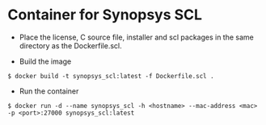 # Container for Synopsys SCL

- Place the license, C source file, installer and scl packages in the same directory as the Dockerfile.scl.

- Build the image

```shell
$ docker build -t synopsys_scl:latest -f Dockerfile.scl .
```

- Run the container

```shell
$ docker run -d --name synopsys_scl -h <hostname> --mac-address <mac> -p <port>:27000 synopsys_scl:latest
```
